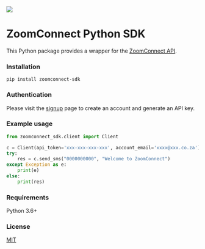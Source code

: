 <img src="https://www.zoomconnect.com/assets/logo.png">

# ZoomConnect Python SDK 

This Python package provides a wrapper for the [ZoomConnect API](https://www.zoomconnect.com/api).

### Installation

```
pip install zoomconnect-sdk
```

### Authentication

Please visit the [signup](https://www.zoomconnect.com/app/account/signup) page
to create an account and generate an API key.

### Example usage

```python
from zoomconnect_sdk.client import Client

c = Client(api_token='xxx-xxx-xxx-xxx', account_email='xxxx@xxx.co.za')
try:
    res = c.send_sms("0000000000", "Welcome to ZoomConnect")
except Exception as e:
    print(e)
else:
    print(res)
```

### Requirements
Python 3.6+

### License

[MIT](https://github.com/Lambrie/zoomconnect_sdk/blob/master/LICENSE)
